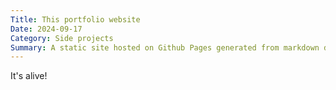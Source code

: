 ```yaml
---
Title: This portfolio website
Date: 2024-09-17
Category: Side projects
Summary: A static site hosted on Github Pages generated from markdown documents using Pelican and Github Actions. 
---
```


It's alive!
